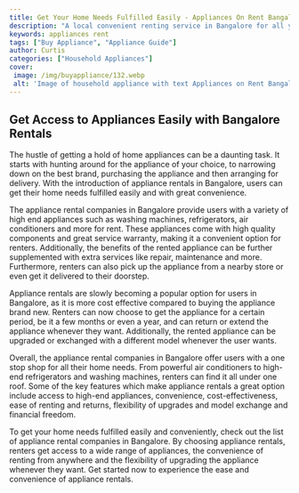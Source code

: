 ```yaml
---
title: Get Your Home Needs Fulfilled Easily - Appliances On Rent Bangalore
description: "A local convenient renting service in Bangalore for all your home needs Find out more about eco-friendly appliance rentals and why its a great choice for those looking to save money and reduce their carbon footprint"
keywords: appliances rent
tags: ["Buy Appliance", "Appliance Guide"]
author: Curtis
categories: ["Household Appliances"]
cover: 
 image: /img/buyappliance/132.webp
 alt: 'Image of household appliance with text Appliances on Rent Bangalore'
---
```

## Get Access to Appliances Easily with Bangalore Rentals 
The hustle of getting a hold of home appliances can be a daunting task. It starts with hunting around for the appliance of your choice, to narrowing down on the best brand, purchasing the appliance and then arranging for delivery. With the introduction of appliance rentals in Bangalore, users can get their home needs fulfilled easily and with great convenience. 

The appliance rental companies in Bangalore provide users with a variety of high end appliances such as washing machines, refrigerators, air conditioners and more for rent. These appliances come with high quality components and great service warranty, making it a convenient option for renters. Additionally, the benefits of the rented appliance can be further supplemented with extra services like repair, maintenance and more. Furthermore, renters can also pick up the appliance from a nearby store or even get it delivered to their doorstep. 

Appliance rentals are slowly becoming a popular option for users in Bangalore, as it is more cost effective compared to buying the appliance brand new. Renters can now choose to get the appliance for a certain period, be it a few months or even a year, and can return or extend the appliance whenever they want. Additionally, the rented appliance can be upgraded or exchanged with a different model whenever the user wants. 

Overall, the appliance rental companies in Bangalore offer users with a one stop shop for all their home needs. From powerful air conditioners to high-end refrigerators and washing machines, renters can find it all under one roof. Some of the key features which make appliance rentals a great option include access to high-end appliances, convenience, cost-effectiveness, ease of renting and returns, flexibility of upgrades and model exchange and financial freedom. 

To get your home needs fulfilled easily and conveniently, check out the list of appliance rental companies in Bangalore. By choosing appliance rentals, renters get access to a wide range of appliances, the convenience of renting from anywhere and the flexibility of upgrading the appliance whenever they want. Get started now to experience the ease and convenience of appliance rentals.

